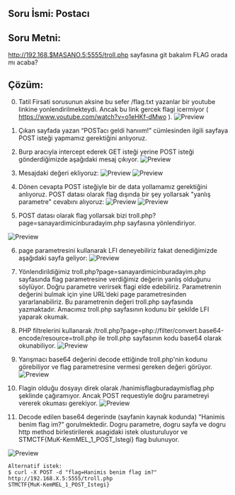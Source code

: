 
## Soru İsmi: Postacı

## Soru Metni: 

http://192.168.$MASANO.5:5555/troll.php sayfasına git bakalım FLAG orada mı acaba? 

## Çözüm: 

0. Tatil Firsati sorusunun aksine bu sefer /flag.txt yazanlar bir youtube linkine yonlendirilmekteydi. Ancak bu link gercek flagi icermiyor ( https://www.youtube.com/watch?v=o1eHKf-dMwo ).
![Preview](https://github.com/stmctf/stmctf17/blob/master/WEB/Postaci/po0.png)

1. Çıkan sayfada yazan “POSTacı geldi hanııım!” cümlesinden ilgili sayfaya POST isteği yapmamız gerektiğini anlıyoruz.
2. Burp aracıyla intercept ederek GET isteği yerine POST isteği gönderdiğimizde aşağıdaki mesaj çıkıyor.
![Preview](https://github.com/stmctf/stmctf17/blob/master/WEB/Postaci/po1.png)
3. Mesajdaki değeri ekliyoruz:
![Preview](https://github.com/stmctf/stmctf17/blob/master/WEB/Postaci/po2.png)
![Preview](https://github.com/stmctf/stmctf17/blob/master/WEB/Postaci/po3.png)

4.  Dönen cevapta POST isteğiyle bir de data yollamamız gerektiğini anlıyoruz. POST datası olarak flag dışında bir şey yollarsak "yanlış parametre" cevabını alıyoruz:
![Preview](https://github.com/stmctf/stmctf17/blob/master/WEB/Postaci/po4.png)
![Preview](https://github.com/stmctf/stmctf17/blob/master/WEB/Postaci/po5.png)

5. POST datası olarak flag yollarsak bizi troll.php?page=sanayardimicinburadayim.php sayfasına yönlendiriyor.



![Preview](https://github.com/stmctf/stmctf17/blob/master/WEB/Postaci/po7.png)

6. page parametresini kullanarak LFI deneyebiliriz fakat denediğimizde aşağıdaki sayfa geliyor:
![Preview](https://github.com/stmctf/stmctf17/blob/master/WEB/Postaci/po8.png)

7. Yönlendirildiğimiz troll.php?page=sanayardimicinburadayim.php sayfasında flag parametresine verdiğimiz değerin yanlış olduğunu söylüyor. Doğru parametre verirsek flagi elde edebiliriz. Parametrenin değerini bulmak için yine URL’deki page parametresinden yararlanabiliriz. Bu parametrenin değeri troll.php sayfasında yazmaktadır. Amacımız troll.php sayfasının kodunu bir şekilde LFI yaparak okumak.

8. PHP filtrelerini kullanarak /troll.php?page=php://filter/convert.base64-encode/resource=troll.php ile troll.php sayfasının kodu base64 olarak okunabiliyor.
![Preview](https://github.com/stmctf/stmctf17/blob/master/WEB/Postaci/po9.png)


9. Yarışmacı base64 değerini decode ettiğinde troll.php'nin kodunu görebiliyor ve flag parametresine vermesi gereken değeri görüyor.
![Preview](https://github.com/stmctf/stmctf17/blob/master/WEB/Postaci/po10.png)

10. Flagin olduğu dosyayı direk olarak /hanimisflagburadaymisflag.php şeklinde çağıramıyor. Ancak POST requestiyle doğru parametreyi vererek okuması gerekiyor. 
![Preview](https://github.com/stmctf/stmctf17/blob/master/WEB/Postaci/po11.png)

11. Decode edilen base64 degerinde (sayfanin kaynak kodunda) "Hanimis benim flag im?" gorulmektedir. Dogru parametre, dogru sayfa ve dogru http method birlestirilerek asagidaki istek olusturuluyor ve STMCTF{MuK-KemMEL_1_POST_Istegi} flag bulunuyor. 

![Preview](https://github.com/stmctf/stmctf17/blob/master/WEB/Postaci/po12.png)

```
Alternatif istek:
$ curl -X POST -d "flag=Hanimis benim flag im?" http://192.168.X.5:5555/troll.php
STMCTF{MuK-KemMEL_1_POST_Istegi}
```



